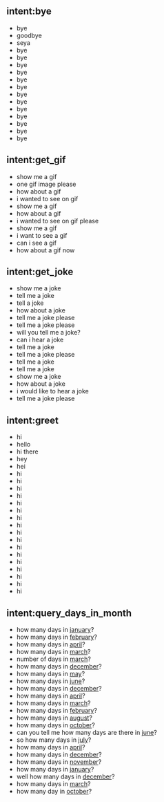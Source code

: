 ## intent:bye
- bye
- goodbye
- seya
- bye
- bye
- bye
- bye
- bye
- bye
- bye
- bye
- bye
- bye
- bye
- bye
- bye

## intent:get_gif
- show me a gif
- one gif image please
- how about a gif
- i wanted to see on gif
- show me a gif
- how about a gif
- i wanted to see on gif please
- show me a gif
- i want to see a gif
- can i see a gif
- how about a gif now

## intent:get_joke
- show me a joke
- tell me a joke
- tell a joke
- how about a joke
- tell me a joke please
- tell me a joke please
- will you tell me a joke?
- can i hear a joke
- tell me a joke
- tell me a joke please
- tell me a joke
- tell me a joke
- show me a joke
- how about a joke
- i would like to hear a joke
- tell me a joke please

## intent:greet
- hi
- hello
- hi there
- hey
- hei
- hi
- hi
- hi
- hi
- hi
- hi
- hi
- hi
- hi
- hi
- hi
- hi
- hi
- hi
- hi
- hi
- hi

## intent:query_days_in_month
- how many days in [january](month)?
- how many days in [february](month)?
- how many days in [april](month)?
- how many days in [march](month)?
- number of days in [march](month)?
- how many days in [december](month)?
- how many days in [may](month)?
- how many days in [june](month)?
- how many days in [december](month)?
- how many days in [april](month)?
- how many days in [march](month)?
- how many days in [february](month)?
- how many days in [august](month)?
- how many days in [october](month)?
- can you tell me how many days are there in [june](month)?
- so how many days in [july](month)?
- how many days in [april](month)?
- how many days in [december](month)?
- how many days in [november](month)?
- how many days in [january](month)?
- well how many days in [december](month)?
- how many days in [march](month)?
- how many day in [october](month)?
